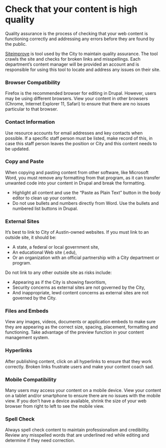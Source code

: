 # Check that your content is high quality

Quality assurance is the process of checking that your web content is functioning correctly and addressing any errors before they are found by the public.

[Siteimprove](https://my2.siteimprove.com/) is tool used by the City to maintain quality assurance. The tool crawls the site and checks for broken links and misspellings. Each department’s content manager will be provided an account and is responsible for using this tool to locate and address any issues on their site.

### Browser Compatibility <a id="browser-compatibility"></a>

Firefox is the recommended browser for editing in Drupal. However, users may be using different browsers. View your content in other browsers \(Chrome, Internet Explorer 11, Safari\) to ensure that there are no issues particular to that browser.

### Contact Information <a id="contact-information"></a>

Use resource accounts for email addresses and key contacts when possible. If a specific staff person must be listed, make record of this, in case this staff person leaves the position or City and this content needs to be updated.

### Copy and Paste <a id="copy-and-paste"></a>

When copying and pasting content from other software, like Microsoft Word, you must remove any formatting from that program, as it can transfer unwanted code into your content in Drupal and break the formatting.

* Highlight all content and use the “Paste as Plain Text” button in the body editor to clean up your content.
* Do not use bullets and numbers directly from Word. Use the bullets and numbered list buttons in Drupal.

### External Sites <a id="external-sites"></a>

It’s best to link to City of Austin-owned websites. If you must link to an outside site, it should be:

* A state, a federal or local government site,
* An educational Web site \(.edu\),
* Or an organization with an official partnership with a City department or program.

Do not link to any other outside site as risks include:

* Appearing as if the City is showing favoritism,
* Security concerns as external sites are not governed by the City,
* And inappropriate, lewd content concerns as external sites are not governed by the City.

### Files and Embeds <a id="files-and-embeds"></a>

View any images, videos, documents or application embeds to make sure they are appearing as the correct size, spacing, placement, formatting and functioning. Take advantage of the preview function in your content management system.

### Hyperlinks <a id="hyperlinks"></a>

After publishing content, click on all hyperlinks to ensure that they work correctly. Broken links frustrate users and make your content coach sad.

### Mobile Compatibility <a id="mobile-compatibility"></a>

Many users may access your content on a mobile device. View your content on a tablet and/or smartphone to ensure there are no issues with the mobile view. If you don’t have a device available, shrink the size of your web browser from right to left to see the mobile view.

### Spell Check <a id="spell-check"></a>

Always spell check content to maintain professionalism and credibility. Review any misspelled words that are underlined red while editing and determine if they need correction.

